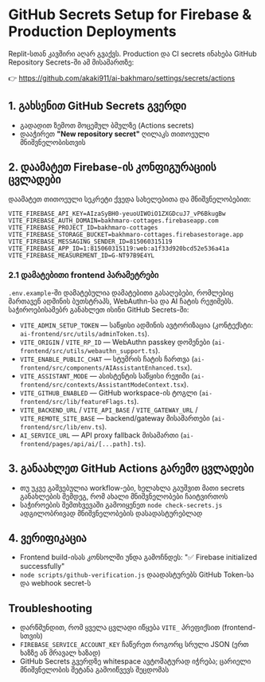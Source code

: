 
# GitHub Secrets Setup for Firebase & Production Deployments

Replit-სთან კავშირი აღარ გვაქვს. Production და CI secrets ინახება GitHub Repository Secrets-ში ამ მისამართზე:

👉 https://github.com/akaki911/ai-bakhmaro/settings/secrets/actions

## 1. გახსენით GitHub Secrets გვერდი
- გადადით ზემოთ მოცემულ ბმულზე (Actions secrets)
- დააჭირეთ **"New repository secret"** ღილაკს თითოეული მნიშვნელობისთვის

## 2. დაამატეთ Firebase-ის კონფიგურაციის ცვლადები
დაამატეთ თითოეული სეკრეტი ქვედა სახელებითა და მნიშვნელობებით:

```
VITE_FIREBASE_API_KEY=AIzaSyBH0-yeuoUIWOiO1ZXGDcuJ7_vP6BkugBw
VITE_FIREBASE_AUTH_DOMAIN=bakhmaro-cottages.firebaseapp.com
VITE_FIREBASE_PROJECT_ID=bakhmaro-cottages
VITE_FIREBASE_STORAGE_BUCKET=bakhmaro-cottages.firebasestorage.app
VITE_FIREBASE_MESSAGING_SENDER_ID=815060315119
VITE_FIREBASE_APP_ID=1:815060315119:web:a1f33d920bcd52e536a41a
VITE_FIREBASE_MEASUREMENT_ID=G-NT97B9E4YL
```

### 2.1 დამატებითი frontend პარამეტრები
`.env.example`-ში დამატებულია დამატებითი გასაღებები, რომლებიც მართავენ ადმინის ბუთსტრაპს, WebAuthn-სა და AI ჩატის რეჟიმებს. საჭიროებისამებრ განახლეთ ისინი GitHub Secrets-ში:

- `VITE_ADMIN_SETUP_TOKEN` — საწყისი ადმინის ავტორიზაცია (კონტექსტი: `ai-frontend/src/utils/adminToken.ts`).
- `VITE_ORIGIN` / `VITE_RP_ID` — WebAuthn passkey დომენები (`ai-frontend/src/utils/webauthn_support.ts`).
- `VITE_ENABLE_PUBLIC_CHAT` — სტუმრის ჩატის ჩართვა (`ai-frontend/src/components/AIAssistantEnhanced.tsx`).
- `VITE_ASSISTANT_MODE` — ასისტენტის საწყისი რეჟიმი (`ai-frontend/src/contexts/AssistantModeContext.tsx`).
- `VITE_GITHUB_ENABLED` — GitHub workspace-ის ტოგლი (`ai-frontend/src/lib/featureFlags.ts`).
- `VITE_BACKEND_URL` / `VITE_API_BASE` / `VITE_GATEWAY_URL` / `VITE_REMOTE_SITE_BASE` — backend/gateway მისამართები (`ai-frontend/src/lib/env.ts`).
- `AI_SERVICE_URL` — API proxy fallback მისამართი (`ai-frontend/pages/api/ai/[...path].ts`).

## 3. განაახლეთ GitHub Actions გარემო ცვლადები
- თუ უკვე გაშვებულია workflow-ები, ხელახლა გაუშვით მათი secrets განახლების შემდეგ, რომ ახალი მნიშვნელობები ჩაიტვირთოს
- საჭიროების შემთხვევაში გამოიყენეთ `node check-secrets.js` ადგილობრივად მნიშვნელობების დასადასტურებლად

## 4. ვერიფიკაცია
- Frontend build-ისას კონსოლში უნდა გამოჩნდეს: "✅ Firebase initialized successfully"
- `node scripts/github-verification.js` დაადასტურებს GitHub Token-სა და webhook secret-ს

## Troubleshooting
- დარწმუნდით, რომ ყველა ცვლადი იწყება `VITE_` პრეფიქსით (frontend-სთვის)
- `FIREBASE_SERVICE_ACCOUNT_KEY` ჩაწერეთ როგორც სრული JSON (ერთ ხაზზე ან მრავალ ხაზად)
- GitHub Secrets გვერდზე whitespace ავტომატურად იჭრება; ცარიელი მნიშვნელობის შეტანა გამოიწვევს შეცდომას
